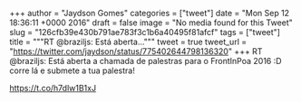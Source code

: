 
+++
author = "Jaydson Gomes"
categories = ["tweet"]
date = "Mon Sep 12 18:36:11 +0000 2016"
draft = false
image = "No media found for this Tweet"
slug = "126cfb39e430b791ae783f3c1b6a40495f81afcf"
tags = ["tweet"]
title = """RT @braziljs: Está aberta..."""
tweet = true
tweet_url = "https://twitter.com/jaydson/status/775402644798136320"
+++
RT @braziljs: Está aberta a chamada de palestras para o FrontInPoa 2016 :D corre lá e submete a tua palestra!

https://t.co/h7dlw1B1xJ
